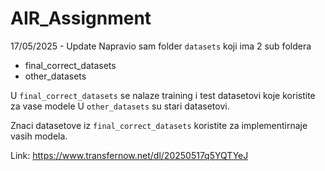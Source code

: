 # AIR_Assignment

17/05/2025 - Update
 Napravio sam folder `datasets` koji ima 2 sub foldera
 - final_correct_datasets
 - other_datasets

U `final_correct_datasets` se nalaze training i test datasetovi koje koristite za vase modele
U `other_datasets` su stari datasetovi. 

Znaci datasetove iz `final_correct_datasets` koristite za implementirnaje vasih modela. 

Link: https://www.transfernow.net/dl/20250517q5YQTYeJ









